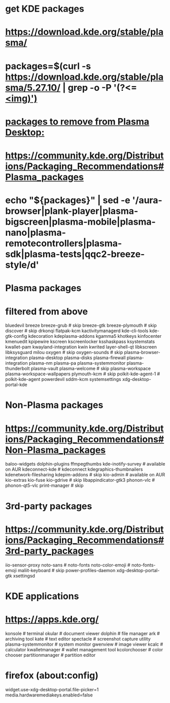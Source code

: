 # get KDE packages

# https://download.kde.org/stable/plasma/

# packages=$(curl -s https://download.kde.org/stable/plasma/5.27.10/ | grep -o -P '(?<=<a href=")(.*)(?=-5.27.10.tar.xz.sig"><img)')

# packages to remove from Plasma Desktop:

# https://community.kde.org/Distributions/Packaging_Recommendations#Plasma_packages

# echo "${packages}" | sed -e '/aura-browser\|plank-player\|plasma-bigscreen\|plasma-mobile\|plasma-nano\|plasma-remotecontrollers\|plasma-sdk\|plasma-tests\|qqc2-breeze-style/d'

# Plasma packages

# filtered from above

bluedevil
breeze
breeze-grub # skip
breeze-gtk
breeze-plymouth # skip
discover # skip
drkonqi
flatpak-kcm
kactivitymanagerd
kde-cli-tools
kde-gtk-config
kdecoration
kdeplasma-addons
kgamma5
khotkeys
kinfocenter
kmenuedit
kpipewire
kscreen
kscreenlocker
ksshaskpass
ksystemstats
kwallet-pam
kwayland-integration
kwin
kwrited
layer-shell-qt
libkscreen
libksysguard
milou
oxygen # skip
oxygen-sounds # skip
plasma-browser-integration
plasma-desktop
plasma-disks
plasma-firewall
plasma-integration
plasma-nm
plasma-pa
plasma-systemmonitor
plasma-thunderbolt
plasma-vault
plasma-welcome # skip
plasma-workspace
plasma-workspace-wallpapers
plymouth-kcm # skip
polkit-kde-agent-1 # polkit-kde-agent
powerdevil
sddm-kcm
systemsettings
xdg-desktop-portal-kde

# Non-Plasma packages

# https://community.kde.org/Distributions/Packaging_Recommendations#Non-Plasma_packages

baloo-widgets
dolphin-plugins
ffmpegthumbs
kde-inotify-survey # available on AUR
kdeconnect-kde # kdeconnect
kdegraphics-thumbnailers
kdenetwork-filesharing
kdepim-addons # skip
kio-admin # available on AUR
kio-extras
kio-fuse
kio-gdrive # skip
libappindicator-gtk3
phonon-vlc # phonon-qt5-vlc
print-manager # skip

# 3rd-party packages

# https://community.kde.org/Distributions/Packaging_Recommendations#3rd-party_packages

iio-sensor-proxy
noto-sans # noto-fonts
noto-color-emoji # noto-fonts-emoji
maliit-keyboard # skip
power-profiles-daemon
xdg-desktop-portal-gtk
xsettingsd

# KDE applications

# https://apps.kde.org/

konsole # terminal
okular # document viewer
dolphin # file manager
ark # archiving tool
kate # text editor
spectacle # screenshot capture utility
plasma-systemmonitor # system monitor
gwenview # image viewer
kcalc # calculator
kwalletmanager # wallet management tool
kcolorchooser # color chooser
partitionmanager # partition editor

# firefox (about:config)

widget.use-xdg-desktop-portal.file-picker=1
media.hardwaremediakeys.enabled=false
